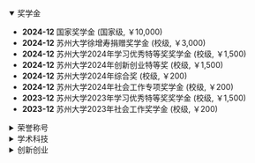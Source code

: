 <details open>
<summary>奖学金</summary>

- **2024-12** 国家奖学金 (国家级, ￥10,000)  
- **2024-12** 苏州大学徐增寿捐赠奖学金 (校级, ￥3,000)  
- **2024-12** 苏州大学2024年学习优秀特等奖奖学金 (校级, ￥1,500)  
- **2024-12** 苏州大学2024年创新创业特等奖 (校级, ￥1,500)  
- **2024-12** 苏州大学2024年综合奖 (校级, ￥200)  
- **2024-12** 苏州大学2024年社会工作专项奖学金 (校级, ￥200)  
- **2023-12** 苏州大学2023年学习优秀特等奖奖学金 (校级, ￥1,500)  
- **2023-12** 苏州大学2023年社会工作奖学金 (校级, ￥200)  

</details>

<details>
<summary>荣誉称号</summary>

- **2025-03** 苏州大学优秀共青团员  
- **2024-12** 苏州大学2024年“三好学生”  
- **2024-08** 苏州大学2023-2024学年优秀学生社团骨干  
- **2024-08** 苏州大学2023-2024学年优秀学生社团联合会骨干  
- **2024-04** 苏州大学“莙政学者”  
- **2023-11** 苏州大学2023年度暑期社会实践“先进个人”  

</details>

<details>
<summary>学术科技</summary>

- **2025-05** 全国高校心理学专业本科生创新创业论坛 (一等奖，国家级, ￥1,800)  
- **2025-03** 苏州大学2025年“挑战杯”大学生课外学术科技作品竞赛 (一等奖，校级，自然科学类)  
- **2025-03** 苏州大学2025年“挑战杯”大学生课外学术科技作品竞赛 (二等奖，校级，哲学社会科学类)  
- **2024-10** 全国大学生心理与行为在线实验精英赛全国总决赛 (特等奖，国家级, ￥10,000)  
- **2024-10** 2024“外研社·国才杯”“理解当代中国”英语综合能力公开赛 (二等奖，国家级)  
- **2024-05** 全国第三届大学生心理辅导课教学创新展示会 (二等奖，国家级)  

</details>

<details>
<summary>创新创业</summary>

- **2024-12** 苏州大学第十九届大学生职业规划大赛 (三等奖，校级)  
- **2024-11** 苏州大学2024年创新创业创意大赛 (三等奖，校级)  
- **2024-04** 苏州大学“挑战杯”大学生创业计划竞赛 (三等奖，校级)  
- **2023-12** 中国国际“互联网＋”大学生创新创业大赛江苏选拔赛暨第十二届江苏省创新创业大赛 (三等奖，省级)  
- **2023-01** 苏州大学第九届“互联网＋”大学生创新创业大赛 (一等奖，校级)  

</details>

